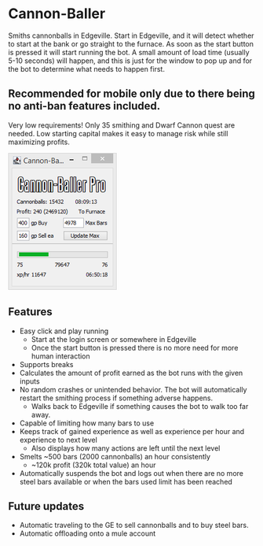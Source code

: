 # Cannon-Baller

Smiths cannonballs in Edgeville. Start in Edgeville, and it will detect whether to start at the bank or go straight to the furnace. 
As soon as the start button is pressed it will start running the bot.
A small amount of load time (usually 5-10 seconds) will happen, and this is just for the window to pop up and for the bot to determine what needs to happen first.

## Recommended for mobile only due to there being no anti-ban features included.

Very low requirements! Only 35 smithing and Dwarf Cannon quest are needed.
Low starting capital makes it easy to manage risk while still maximizing profits.

![img.png](GUI.png)

## Features

* Easy click and play running
  * Start at the login screen or somewhere in Edgeville
  * Once the start button is pressed there is no more need for more human interaction
* Supports breaks
* Calculates the amount of profit earned as the bot runs with the given inputs
* No random crashes or unintended behavior. The bot will automatically restart the smithing process if something adverse happens.
  * Walks back to Edgeville if something causes the bot to walk too far away.
* Capable of limiting how many bars to use
* Keeps track of gained experience as well as experience per hour and experience to next level
  * Also displays how many actions are left until the next level
* Smelts ~500 bars (2000 cannonballs) an hour consistently
  * ~120k profit (320k total value) an hour
* Automatically suspends the bot and logs out when there are no more steel bars available or when the bars used limit has been reached

## Future updates

* Automatic traveling to the GE to sell cannonballs and to buy steel bars.
* Automatic offloading onto a mule account



